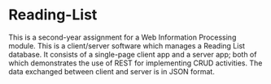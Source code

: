# Reading-List
This is a second-year assignment for a Web Information Processing module. This is a client/server software which manages a Reading List database. It consists of a single-page client app and a server app; both of which demonstrates the use of REST for implementing CRUD activities. The data exchanged between client and server is in JSON format.
